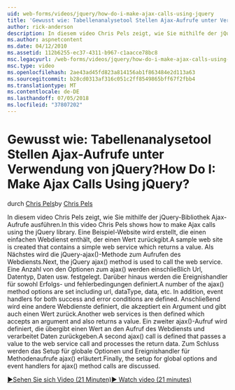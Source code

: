 ```yaml
---
uid: web-forms/videos/jquery/how-do-i-make-ajax-calls-using-jquery
title: 'Gewusst wie: Tabellenanalysetool Stellen Ajax-Aufrufe unter Verwendung von jQuery? | Microsoft-Dokumentation'
author: rick-anderson
description: In diesem video Chris Pels zeigt, wie Sie mithilfe der jQuery-Bibliothek Ajax-Aufrufe ausführen. Eine Beispiel-Website, die einen einfachen Webdienst enthält die zurückgibt, wird erstellt...
ms.author: aspnetcontent
ms.date: 04/12/2010
ms.assetid: 112b6255-ec37-4311-b967-c1aacce78bc8
msc.legacyurl: /web-forms/videos/jquery/how-do-i-make-ajax-calls-using-jquery
msc.type: video
ms.openlocfilehash: 2ae43ad45fd823a814156ab1f863484e2d113a63
ms.sourcegitcommit: b28cd0313af316c051c2ff8549865bff67f2fbb4
ms.translationtype: MT
ms.contentlocale: de-DE
ms.lasthandoff: 07/05/2018
ms.locfileid: "37807202"
---
```

<a name="how-do-i-make-ajax-calls-using-jquery"></a><span data-ttu-id="872af-105">Gewusst wie: Tabellenanalysetool Stellen Ajax-Aufrufe unter Verwendung von jQuery?</span><span class="sxs-lookup"><span data-stu-id="872af-105">How Do I: Make Ajax Calls Using jQuery?</span></span>
====================
<span data-ttu-id="872af-106">durch [Chris Pels](https://twitter.com/chrispels)</span><span class="sxs-lookup"><span data-stu-id="872af-106">by [Chris Pels](https://twitter.com/chrispels)</span></span>

<span data-ttu-id="872af-107">In diesem video Chris Pels zeigt, wie Sie mithilfe der jQuery-Bibliothek Ajax-Aufrufe ausführen.</span><span class="sxs-lookup"><span data-stu-id="872af-107">In this video Chris Pels shows how to make Ajax calls using the jQuery library.</span></span> <span data-ttu-id="872af-108">Eine Beispiel-Website wird erstellt, die einen einfachen Webdienst enthält, der einen Wert zurückgibt.</span><span class="sxs-lookup"><span data-stu-id="872af-108">A sample web site is created that contains a simple web service which returns a value.</span></span> <span data-ttu-id="872af-109">Als Nächstes wird die jQuery-ajax()-Methode zum Aufrufen des Webdiensts.</span><span class="sxs-lookup"><span data-stu-id="872af-109">Next, the jQuery ajax() method is used to call the web service.</span></span> <span data-ttu-id="872af-110">Eine Anzahl von den Optionen zum ajax() werden einschließlich Url, Datentyp, Daten usw. festgelegt. Darüber hinaus werden die Ereignishandler für sowohl Erfolgs- und fehlerbedingungen definiert.</span><span class="sxs-lookup"><span data-stu-id="872af-110">A number of the ajax() method options are set including url, dataType, data, etc. In addition, event handlers for both success and error conditions are defined.</span></span> <span data-ttu-id="872af-111">Anschließend wird eine andere Webdienste definiert, die akzeptiert ein Argument und gibt auch einen Wert zurück.</span><span class="sxs-lookup"><span data-stu-id="872af-111">Another web services is then defined which accepts an argument and also returns a value.</span></span> <span data-ttu-id="872af-112">Ein zweiter ajax()-Aufruf wird definiert, die übergibt einen Wert an den Aufruf des Webdiensts und verarbeitet Daten zurückgeben.</span><span class="sxs-lookup"><span data-stu-id="872af-112">A second ajax() call is defined that passes a value to the web service call and processes the return data.</span></span> <span data-ttu-id="872af-113">Zum Schluss werden das Setup für globale Optionen und Ereignishandler für Methodenaufrufe ajax() erläutert.</span><span class="sxs-lookup"><span data-stu-id="872af-113">Finally, the setup for global options and event handlers for ajax() method calls are discussed.</span></span>

[<span data-ttu-id="872af-114">&#9654;Sehen Sie sich Video (21 Minuten)</span><span class="sxs-lookup"><span data-stu-id="872af-114">&#9654; Watch video (21 minutes)</span></span>](https://channel9.msdn.com/Blogs/ASP-NET-Site-Videos/how-do-i-make-ajax-calls-using-jquery)
